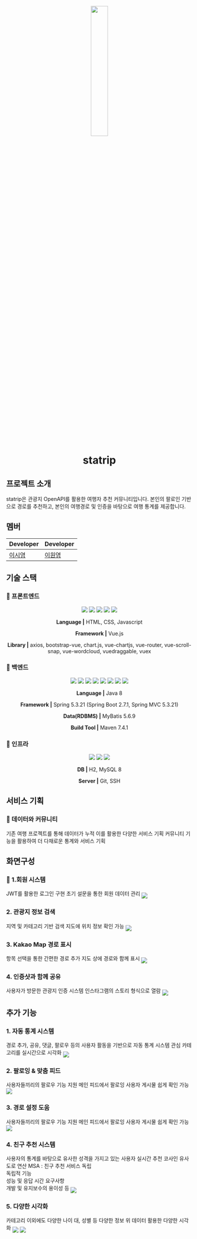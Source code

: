 <p align="middle"><img src="/img/logo.png" width="30%" /></p>
<h1 align="middle">statrip</h1>

## 프로젝트 소개
 statrip은 관광지 OpenAPI를 활용한 여행자 추천 커뮤니티입니다. 본인의 팔로인 기반으로 경로를 추천하고, 본인의 여행경로 및 인증을 바탕으로 여행 통계를 제공합니다.

## 멤버
| Developer | Developer |
| --- | --- |
| [이시영](https://github.com/swy0123) | [이원영](https://github.com/210-reverof) |

## 기술 스택

### 🧷 프론트엔드
<div align="middle">
<img src="https://img.shields.io/badge/html-E34F26?style=for-the-badge&logo=html5&logoColor=white">
<img src="https://img.shields.io/badge/css-1572B6?style=for-the-badge&logo=css3&logoColor=white">
<img src="https://img.shields.io/badge/javascript-F7DF1E?style=for-the-badge&logo=javascript&logoColor=black">
<img src="https://img.shields.io/badge/vue.js-4FC08D?style=for-the-badge&logo=vue.js&logoColor=white">
<img src="https://img.shields.io/badge/bootstrap-7952B3?style=for-the-badge&logo=bootstrap&logoColor=white"> 
  
**Language |** HTML, CSS, Javascript

**Framework |** Vue.js

**Library |** axios, bootstrap-vue, chart.js, vue-chartjs, vue-router, vue-scroll-snap, vue-wordcloud, vuedraggable, vuex

  
</div>


### 🧷 백엔드

<div align="middle">

<img src="https://img.shields.io/badge/java-3a75b0?style=for-the-badge&logo=java&logoColor=black">
<img src="https://img.shields.io/badge/spring-6DB33F?style=for-the-badge&logo=spring&logoColor=white">
<img src="https://img.shields.io/badge/spring boot-6DB33F?style=for-the-badge&logo=springboot&logoColor=white">
<img src="https://img.shields.io/badge/spring mvc-6DB33F?style=for-the-badge&logo=spring&logoColor=white">
<img src="https://img.shields.io/badge/junit-25A162?style=for-the-badge&logo=junit5&logoColor=white">
<img src="https://img.shields.io/badge/spring test-6DB33F?style=for-the-badge&logo=spring&logoColor=white">
<img src="https://img.shields.io/badge/maven-C71A36?style=for-the-badge&logo=apache-maven&logoColor=white">
<img src="https://img.shields.io/badge/mybatis-FF6F00?style=for-the-badge&logo=mybatis&logoColor=white">
  
**Language |** Java 8

**Framework |** Spring 5.3.21 (Spring Boot 2.7.1, Spring MVC 5.3.21)

**Data(RDBMS) |** MyBatis 5.6.9

**Build Tool |** Maven 7.4.1
  
</div>


### 🧷 인프라

<div align="middle">

<img src="https://img.shields.io/badge/AWS EC2-FF9900?style=for-the-badge&logo=amazonec2&logoColor=white">
<img src="https://img.shields.io/badge/maria DB-4479A1?style=for-the-badge&logo=mariadb&logoColor=white">
<img src="https://img.shields.io/badge/git-F05032?style=for-the-badge&logo=git&logoColor=white">
  
**DB |** H2, MySQL 8

**Server |** Git, SSH
  
</div>

## 서비스 기획
### 🧷 데이터와 커뮤니티
기존 여행 프로젝트를 통해 데이터가 누적
이를 활용한 다양한 서비스 기획
커뮤니티 기능을 활용하여 더 다채로운 통계와 서비스 기획

## 화면구성
### 🧷 1.회원 시스템
JWT를 활용한 로그인 구현
초기 설문을 통한 회원 데이터 관리
<img src="/img/로그인.png" align="middle"/>


### 2. 관광지 정보 검색
지역 및 카테고리 기반 검색
지도에 위치 정보 확인 가능
<img src="/img/관광지 검색.png" align="middle"/>


### 3. Kakao Map 경로 표시
항목 선택을 통한 간편한 경로 추가
지도 상에 경로와 함께 표시
<img src="/img/경로 표시.png" align="middle"/>


### 4. 인증샷과 함께 공유
사용자가 방문한 관광지 인증 시스템
인스타그램의 스토리 형식으로 열람
<img src="/img/핫스팟모달.png" align="middle"/>


## 추가 기능
### 1. 자동 통계 시스템
경로 추가, 공유, 댓글, 팔로우 등의 사용자 활동을 기반으로 자동 통계 시스템
관심 카테고리를 실시간으로 시각화
<img src="/img/마이페이지.png" align="middle"/>


### 2. 팔로잉 & 맞춤 피드
사용자들끼리의 팔로우 기능 지원
메인 피드에서 팔로잉 사용자 게시물 쉽게 확인 가능
<img src="/img/팔로워리스트.png" align="middle"/>


### 3. 경로 설정 도움
사용자들끼리의 팔로우 기능 지원
메인 피드에서 팔로잉 사용자 게시물 쉽게 확인 가능
<img src="/img/지도 위 경로.png" align="middle"/>


### 4. 친구 추천 시스템
사용자의 통계를 바탕으로 유사한 성격을 가지고 있는 사용자 실시간 추천
코사인 유사도로 연산
MSA : 친구 추천 서비스 독립
<br>독립적 기능
<br>성능 및 응답 시간 요구사항
<br>개발 및 유지보수의 용이성 등
<img src="/img/친구추천.png" align="middle"/>


### 5. 다양한 시각화
카테고리 이외에도 다양한 나이 대, 성별 등 다양한 정보
위 데이터 활용한 다양한 시각화
<img src="/img/워드클라우드.png" align="middle"/>
<img src="/img/그래프.png" align="middle"/>




